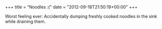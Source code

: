 +++
title = "Noodles :("
date = "2012-09-18T21:50:19+00:00"
+++

Worst feeling ever: Accidentally dumping freshly cooked noodles in the sink while draining them.
			